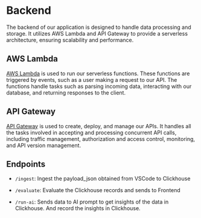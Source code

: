 # Backend

The backend of our application is designed to handle data processing and storage.
It utilizes AWS Lambda and API Gateway to provide a serverless architecture, ensuring scalability and performance.

## AWS Lambda

[AWS Lambda](https://aws.amazon.com/lambda/) is used to run our serverless functions. These functions are triggered by events, such as a user making a request to our API. The functions handle tasks such as parsing incoming data, interacting with our database, and returning responses to the client.

## API Gateway

[API Gateway](https://aws.amazon.com/api-gateway/) is used to create, deploy, and manage our APIs. It handles all the tasks involved in accepting and processing concurrent API calls, including traffic management, authorization and access control, monitoring, and API version management.

## Endpoints

- `/ingest`: Ingest the payload_json obtained from VSCode to Clickhouse

- `/evaluate`: Evaluate the Clickhouse records and sends to Frontend

- `/run-ai`: Sends data to AI prompt to get insights of the data in Clickhouse. And record the insights in Clickhouse.
